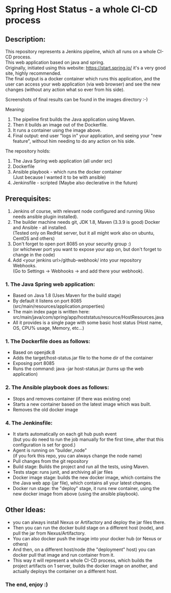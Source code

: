 # Spring Host Status - a whole CI-CD process

## Description:

This repository represents a Jenkins pipeline, which all runs on a whole CI-CD process.  
This web application based on java and spring.  
Originally, initiated using this website: https://start.spring.io/ it's a very good site, highly recommended.  
The final output is a docker container which runs this application, and the user can access your web application (via web browser) and see the new changes (without any action what so ever from his side).  

Screenshots of final results can be found in the images directory :-)


Meaning:
1. The pipeline first builds the Java application using Maven.
2. Then it builds an image out of the Dockerfile.
3. It runs a container using the image above.
4. Final output: end user "logs in" your application, and seeing your "new feature", without him needing to do any action on his side.

The repository holds:
1. The Java Spring web application (all under src)
2. Dockerfile 
3. Ansible playbook - which runs the docker container   
(Just because I wanted it to be with ansible)
4. Jenkinsfile - scripted (Maybe also declerative in the future)

## Prerequisites:
1. Jenkins of course, with relevant node configured and running (Also needs ansible plugin installed).
2. The builder machine needs git, JDK 1.8, Maven (3.3.9 is good) Docker and Ansible - all installed.  
(Tested only on RedHat server, but it all might work also on ubuntu, CentOS and others)
3. Don't forget to open port 8085 on your security group :)  
(or whichever port you want to expose your app on, but don't forget to change in the code)
4. Add \<your jenkins url\>/github-webhook/ into your repository Webhooks.  
(Go to Settings -> Webhooks -> and add there your webhook).

### 1. The Java Spring web application:
* Based on Java 1.8 (Uses Maven for the build stage)
* By default it listens on port 8085 (src/main/resources/application.properties)
* The main index page is written here: src/main/java/com/spring/app/hoststatus/resource/HostResources.java
* All it provides is a single page with some basic host status (Host name, OS, CPU% usage, Memory, etc...)

### 1. The Dockerfile does as follows:
* Based on openjdk:8
* Adds the target/host-status.jar file to the home dir of the container
* Exposing port 8085
* Runs the command: java -jar host-status.jar (turns up the web application)

### 2. The Ansible playbook does as follows:
* Stops and removes container (if there was existing one)
* Starts a new container based on the latest image which was built.
* Removes the old docker image

### 4. The Jenkinsfile:
* It starts automatically on each git hub push event  
(but you do need to run the job manually for the first time, after that this configuration is set for good.)
* Agent is running on "builder_node"  
(if you fork this repo, you can always change the node name)
* Pull changes from the git repository
* Build stage: Builds the project and run all the tests, using Maven.
* Tests stage: runs junit, and archiving all jar files
* Docker image stage: builds the new docker image, which contains the the Java web app (jar file), which contains all your latest changes.
* Docker run stage: the "deploy" stage, it runs new container, using the new docker image from above (using the ansible playbook).

## Other Ideas:
* you can always install Nexus or Artifactory and deploy the jar files there.
* Then you can run the docker build stage on a different host (node), and pull the jar from Nexus/Artifactory.
* You can also docker push the image into your docker hub (or Nexus or others)
* And then, on a different host/node (the "deployment" host) you can docker pull that image and run container from it.
* This way it will represent a whole CI-CD process, which builds the project artifacts on 1 server, builds the docker image on another, and actually deploys the container on a different host.

### The end, enjoy :)

